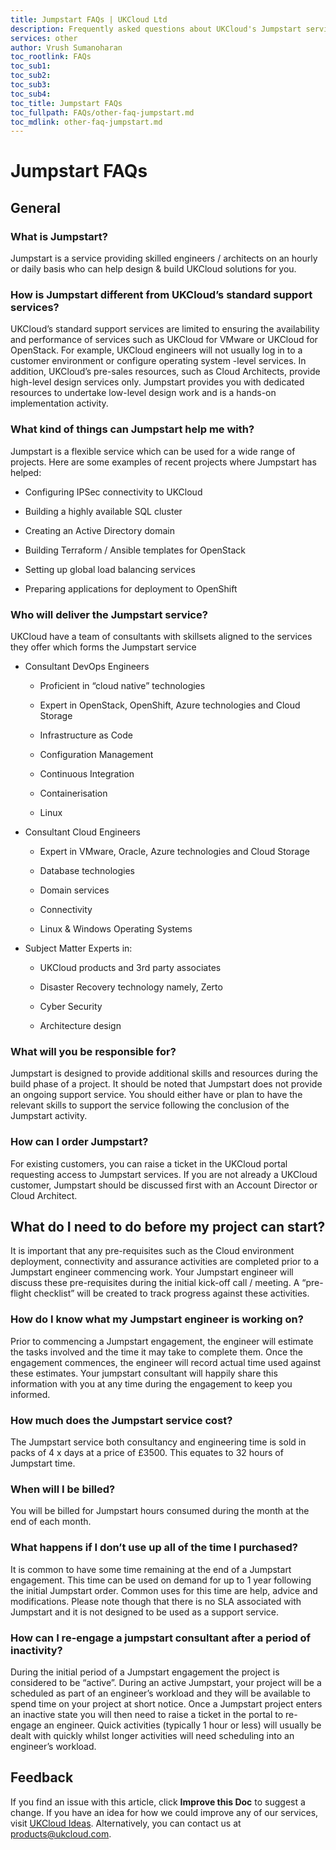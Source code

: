 ```yaml
---
title: Jumpstart FAQs | UKCloud Ltd
description: Frequently asked questions about UKCloud's Jumpstart service
services: other
author: Vrush Sumanoharan
toc_rootlink: FAQs
toc_sub1: 
toc_sub2:
toc_sub3:
toc_sub4:
toc_title: Jumpstart FAQs
toc_fullpath: FAQs/other-faq-jumpstart.md
toc_mdlink: other-faq-jumpstart.md
---
```


# Jumpstart FAQs

## General

### What is Jumpstart?

Jumpstart is a service providing skilled engineers / architects on an hourly or daily basis who can help design & build UKCloud solutions for you.

### How is Jumpstart different from UKCloud’s standard support services?

UKCloud’s standard support services are limited to ensuring the availability and performance of services such as UKCloud for VMware or UKCloud for OpenStack. For example, UKCloud engineers will not usually log in to a customer environment or configure operating system -level services. In addition, UKCloud’s pre-sales resources, such as Cloud Architects, provide high-level design services only. Jumpstart provides you with dedicated resources to undertake low-level design work and is a hands-on implementation activity.

### What kind of things can Jumpstart help me with?

Jumpstart is a flexible service which can be used for a wide range of projects. Here are some examples of recent projects where Jumpstart has helped:

- Configuring IPSec connectivity to UKCloud

- Building a highly available SQL cluster

- Creating an Active Directory domain

- Building Terraform / Ansible templates for OpenStack

- Setting up global load balancing services

- Preparing applications for deployment to OpenShift

### Who will deliver the Jumpstart service?

UKCloud have a team of consultants with skillsets aligned to the services they offer which forms the Jumpstart service

- Consultant DevOps Engineers

  - Proficient in “cloud native” technologies
  
  - Expert in OpenStack, OpenShift, Azure technologies and Cloud Storage
  
  - Infrastructure as Code
  
  - Configuration Management
  
  - Continuous Integration 
  
  - Containerisation
  
  - Linux
  
- Consultant Cloud Engineers
  
  - Expert in VMware, Oracle, Azure technologies and Cloud Storage
  
  - Database technologies
  
  - Domain services
  
  - Connectivity
  
  - Linux & Windows Operating Systems

- Subject Matter Experts in:

  - UKCloud products and 3rd party associates
  
  - Disaster Recovery technology namely, Zerto 

  - Cyber Security

  - Architecture design


### What will you be responsible for?

Jumpstart is designed to provide additional skills and resources during the build phase of a project. It should be noted that Jumpstart does not provide an ongoing support service. You should either have or plan to have the relevant skills to support the service following the conclusion of the Jumpstart activity.

### How can I order Jumpstart?

For existing customers, you can raise a ticket in the UKCloud portal requesting access to Jumpstart services. If you are not already a UKCloud customer, Jumpstart should be discussed first with an Account Director or Cloud Architect.

## What do I need to do before my project can start?

It is important that any pre-requisites such as the Cloud environment deployment, connectivity and assurance activities are completed prior to a Jumpstart engineer commencing work. Your Jumpstart engineer will discuss these pre-requisites during the initial kick-off call / meeting. A “pre-flight checklist” will be created to track progress against these activities.

### How do I know what my Jumpstart engineer is working on?

Prior to commencing a Jumpstart engagement, the engineer will estimate the tasks involved and the time it may take to complete them. Once the engagement commences, the engineer will record actual time used against these estimates. Your jumpstart consultant will happily share this information with you at any time during the engagement to keep you informed.

### How much does the Jumpstart service cost?

The Jumpstart service both consultancy and engineering time is sold in packs of 4 x days at a price of £3500. This equates to 32 hours of Jumpstart time. 

### When will I be billed?

You will be billed for Jumpstart hours consumed during the month at the end of each month.

### What happens if I don’t use up all of the time I purchased?

It is common to have some time remaining at the end of a Jumpstart engagement. This time can be used on demand for up to 1 year following the initial Jumpstart order. Common uses for this time are help, advice and modifications. Please note though that there is no SLA associated with Jumpstart and it is not designed to be used as a support service.

### How can I re-engage a jumpstart consultant after a period of inactivity?

During the initial period of a Jumpstart engagement the project is considered to be “active”. During an active Jumpstart, your project will be a scheduled as part of an engineer’s workload and they will be available to spend time on your project at short notice. Once a Jumpstart project enters an inactive state you will then need to raise a ticket in the portal to re-engage an engineer. Quick activities (typically 1 hour or less) will usually be dealt with quickly whilst longer activities will need scheduling into an engineer’s workload.

## Feedback

If you find an issue with this article, click **Improve this Doc** to suggest a change. If you have an idea for how we could improve any of our services, visit [UKCloud Ideas](https://ideas.ukcloud.com). Alternatively, you can contact us at <products@ukcloud.com>.